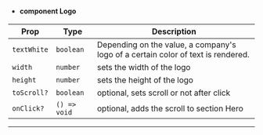 - #### component Logo

| Prop      | Type                 | Description                                                                                                   |
| --------- | -------------------- | --------------------------------------------------------------------------------------------------------------|
| `textWhite`   | `boolean` | Depending on the value, a company's logo of a certain color of text is rendered.                             |
| `width`    | `number`   | sets the width of the logo|
| `height`    | `number`   | sets the height of the logo|
| `toScroll?`    | `boolean`   | optional, sets scroll or not after click|
| `onClick?`    | `() => void`   | optional, adds the scroll to section Hero |
<hr>

